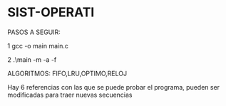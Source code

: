# SIST-OPERATI

PASOS A SEGUIR:

1   gcc -o main main.c

2   .\main -m <numero de marcos> -a <ALGORITMO> -f <ARCHIVO>

ALGORITMOS: FIFO,LRU,OPTIMO,RELOJ 

Hay 6 referencias con las que se puede probar el programa, pueden ser modificadas para traer nuevas secuencias
